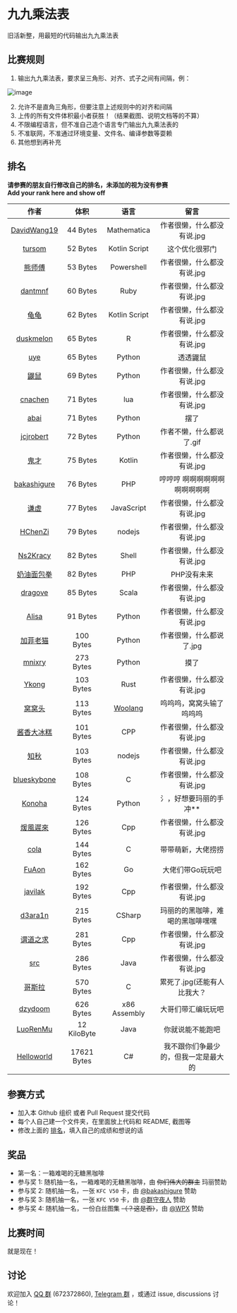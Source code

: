 # 九九乘法表

旧活新整，用最短的代码输出九九乘法表

## 比赛规则

1. 输出九九乘法表，要求呈三角形、对齐、式子之间有间隔，例：

  ![image](https://user-images.githubusercontent.com/18511905/228529653-f2031cc6-61dd-4be7-8a86-f06980b84031.png)

2. 允许不是直角三角形，但要注意上述规则中的对齐和间隔
3. 上传的所有文件体积最小者获胜！（结果截图、说明文档等的不算）
4. 不限编程语言，但不准自己造个语言专门输出九九乘法表的
5. 不准联网，不准通过环境变量、文件名、编译参数等耍赖
6. 其他想到再补充

## 排名

**请参赛的朋友自行修改自己的排名，未添加的视为没有参赛**  
**Add your rank here and show off**

|                             作者                             |   体积    |       语言        |                             留言                                            |
| :----------------------------------------------------------: | :-------: | :--------------: | :------------------------------------------------------------------------: |
| [DavidWang19](DavidWang19)                                   |  44 Bytes | Mathematica      | 作者很懒，什么都没有说.jpg |
| [tursom](tursom)                                             | 52 Bytes  | Kotlin Script       | 这个优化很邪门 |
| [熊师傅](otakuma)                                             | 53 Bytes  | Powershell       | 作者很懒，什么都没有说.jpg |
| [dantmnf](dantmnf)                                            | 60 Bytes  | Ruby            | 作者很懒，什么都没有说.jpg |
| [龟龟](guigui)                                                |  62 Bytes | Kotlin Script    | 作者很懒，什么都没有说.jpg |
| [duskmelon](duskmelon)                                        | 65 Bytes  | R               | 作者很懒，什么都没有说.jpg |
| [uye](uye)                                                    |  65 Bytes  | Python         | 透透鼹鼠 |
| [鼹鼠](鼹鼠)                                                   |  69 Bytes  | Python        | 作者很懒，什么都没有说.jpg |
| [cnachen](cnachen)                                            |  71 Bytes | lua             | 作者很懒，什么都没有说.jpg |
| [abai](abai)                                                  | 71 Bytes  | Python          | 摆了 |
| [jcjrobert](jcjrobert)                                        | 72 Bytes  | Python          | 作者不懒，什么都说了.gif |
| [鬼才](鬼才)                                                   |  75 Bytes | Kotlin          | 作者很懒，什么都没有说.jpg  |
| [bakashigure](bakashigure)                                    | 76 Bytes   | PHP             | 哼哼哼 啊啊啊啊啊啊啊啊啊啊啊 |
| [谦虚](谦虚)                                                  |  77 Bytes  | JavaScript          | 作者很懒，什么都没有说.jpg |
| [HChenZi](HChenZi)                                            |  79 Bytes  | nodejs         | 作者很懒，什么都没有说.jpg |
| [Ns2Kracy](Ns2Kracy)                                          |  82 Bytes  | Shell          | 作者很懒，什么都没有说.jpg |
| [奶油面包拳](奶油面包拳)                                        | 82 Bytes   | PHP            | PHP没有未来               |
| [dragove](dragove)                                            | 85 Bytes   | Scala          | 作者很懒，什么都没有说.jpg |
| [Alisa](Alisa)                                                |  91 Bytes  | Python         | 作者很懒，什么都没有说.jpg |
| [加菲老猫](GarfieldTheOldCat)                                  |  100 Bytes  | Python        | 作者很懒，什么都说了.jpg |
| [mnixry](mnixry)                                              |  273 Bytes  | Python        | 摸了 |
| [Ykong](Ykong)                                                |  103 Bytes  | Rust           | 作者很懒，什么都没有说.jpg |
| [窝窝头](mr_cino)                                             |  113 Bytes  | [Woolang](https://github.com/cinogama/woolang) | 呜呜呜，窝窝头输了呜呜呜 |
| [酱香大冰糕](酱香大冰糕)                                        |  101 Bytes  | CPP               | 作者很懒，什么都没有说.jpg |
| [知秋](知秋)                                                  |  103 Bytes  | nodejs          | 作者很懒，什么都没有说.jpg |
| [blueskybone](blueskybone)                                   |  108 Bytes  | C               | 作者很懒，什么都没有说.jpg |
| [Konoha](Konoha)                                              | 124 Bytes | Python            | 氵，好想要玛丽的手冲** |
| [煖風遲來](煖風遲來)                                           |  126 Bytes  | Cpp             | 作者很懒，什么都没有说.jpg |
| [cola](cola)                                                 |  144 Bytes  | C                | 带带萌新，大佬捞捞 |
| [FuAon](FuAon)                                                 |  162 Bytes  | Go                | 大佬们带Go玩玩吧 |
| [javilak](javilak)                                           |  192 Bytes  | Cpp                | 作者很懒，什么都没有说.jpg | 
| [d3ara1n](d3ara1n)                                           |  215 Bytes  | CSharp           | 玛丽的的黑咖啡，难喝的黑咖啡嘿嘿 |
| [谓道之求](谓道之求)                                           |  281 Bytes  | Cpp             | 作者很懒，什么都没有说.jpg |
| [src](src)                                                   | 286 Bytes  | Java             | 作者很懒，什么都没有说.jpg |
| [哥斯拉](哥斯拉)                                              |  570 Bytes  | C                | 累死了.jpg(还能有人比我大？ |
| [dzydoom](dzydoom)                                              |  626 Bytes  | x86 Assembly               | 大哥们带汇编玩玩吧|
| [LuoRenMu](Luorenmu)                                         |  12 KiloByte | Java           | 你就说能不能跑吧 |
| [Helloworld](Helloworld)                                     | 17621 Bytes | C#               | 我不跟你们争最少的，但我一定是最大的 |

## 参赛方式

- 加入本 Github 组织 或者 Pull Request 提交代码
- 每个人自己建一个文件夹，在里面放上代码和 README, 截图等
- 修改上面的 [排名](#排名)，填入自己的成绩和想说的话

## 奖品

- 第一名：一箱难喝的无糖黑咖啡
- 参与奖 1: 随机抽一名，一箱难喝的无糖黑咖啡，由 ~~你们伟大的群主~~ 玛丽赞助
- 参与奖 2: 随机抽一名，一张 `KFC V50` 卡，由 [@bakashigure](bakashigure) 赞助
- 参与奖 3: 随机抽一名，一张 `KFC V50` 卡，由 [@群守夜人](https://github.com/nvkou) 赞助
- 参与奖 4: 随机抽一名，一份白丝图集 ~~（？这是否）~~，由 [@WPX](https://github.com/WWPXX233) 赞助

## 比赛时间

就是现在！

## 讨论

欢迎加入 [QQ 群](https://jq.qq.com/?_wv=1027&k=8aBWumWU) (672372860), [Telegram 群](https://t.me/+NjDljiDRrpI4NTU1) ，或通过 issue, discussions 讨论！
